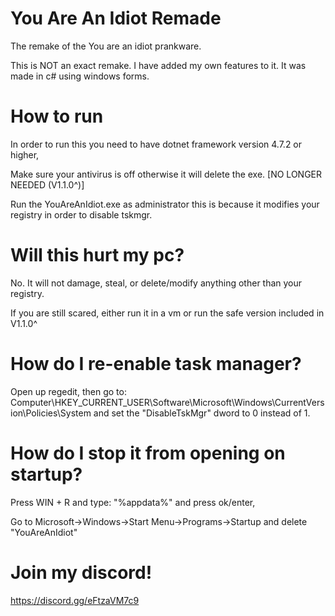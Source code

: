 # You Are An Idiot Remade
The remake of the You are an idiot prankware.

This is NOT an exact remake. I have added my own features to it. It was made in c# using windows forms.

# How to run
In order to run this you need to have dotnet framework version 4.7.2 or higher,

Make sure your antivirus is off otherwise it will delete the exe. [NO LONGER NEEDED (V1.1.0^)]

Run the YouAreAnIdiot.exe as administrator this is because it modifies your registry in order to disable tskmgr.

# Will this hurt my pc?
No. It will not damage, steal, or delete/modify anything other than your registry.

If you are still scared, either run it in a vm or run the safe version included in V1.1.0^

# How do I re-enable task manager?
Open up regedit, then go to: Computer\HKEY_CURRENT_USER\Software\Microsoft\Windows\CurrentVersion\Policies\System and set the "DisableTskMgr" dword to 0 instead of 1.

# How do I stop it from opening on startup?
Press WIN + R and type: "%appdata%" and press ok/enter,

Go to Microsoft->Windows->Start Menu->Programs->Startup and delete "YouAreAnIdiot"

# Join my discord!
https://discord.gg/eFtzaVM7c9
